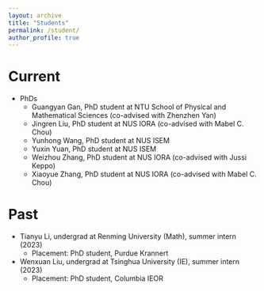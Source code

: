 ```yaml
---
layout: archive
title: "Students"
permalink: /student/
author_profile: true
---
```


Current
======
* PhDs
  * Guangyan Gan, PhD student at NTU School of Physical and Mathematical Sciences (co-advised with Zhenzhen Yan)
  * Jingren Liu, PhD student at NUS IORA (co-advised with Mabel C. Chou)
  * Yunhong Wang, PhD student at NUS ISEM
  * Yuxin Yuan, PhD student at NUS ISEM
  * Weizhou Zhang, PhD student at NUS IORA (co-advised with Jussi Keppo)
  * Xiaoyue Zhang, PhD student at NUS IORA (co-advised with Mabel C. Chou)
<!-- * Visiting PhDs
  * Shuang Jin, PhD student at NJU Business School
  * Yue Lyu, PhD student at UPC School of Economics and Management
  * Zheng Tan, PhD student at USTC Dept. of Management Science
  * Jinlong Zhou, PhD student at CSU School of Transportation Engineering
* RAs
  * Zhuoru Li, undergrad at Fudan School of Mathematical Sciences
  * Yuhang Lu, master's student at NUS ISEM
  * Sihan Wang, undergrad at USTC School of Mathematical Sciences
  * Congcong Zeng, BA in Finance (Peking U)/MS in Business Analysis (HKU) -->

Past
======
* Tianyu Li, undergrad at Renming University (Math), summer intern (2023)
  * Placement: PhD student, Purdue Krannert
* Wenxuan Liu, undergrad at Tsinghua University (IE), summer intern (2023)
  * Placement: PhD student, Columbia IEOR